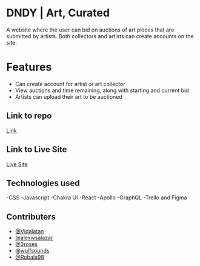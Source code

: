 # DNDY | Art, Curated

A website where the user can bid on auctions of art pieces that are submitted by artists.
Both collectors and artists can create accounts on the site.

# Features

- Can create account for artist or art collector
- View auctions and time remaining, along with starting and current bid
- Artists can upload their art to be auctioned

## Link to repo

[Link](https://github.com/DNDYArt)

## Link to Live Site

[Live Site](https://dndyfineart.herokuapp.com/)

## Technologies used

-CSS
-Javascript
-Chakra UI
-React
-Apollo
-GraphQL
-Trello and Figma

## Contributers

- [@Vidalatan](https://github.com/Vidalatan)
- [@alexwsalazar](https://github.com/alexwsalazar)
- [@3roses](https://github.com/3roses)
- [@wulfsounds](https://github.com/wulfsounds)
- [@Robala98](https://github.com/Robala98)
